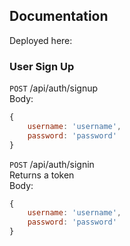 ## Documentation
Deployed here:
### User Sign Up
`POST` /api/auth/signup  
Body:
```javascript
{
    username: 'username',
    password: 'password'
}
```
`POST` /api/auth/signin  
Returns a token  
Body:
```javascript
{
    username: 'username',
    password: 'password'
}
```
